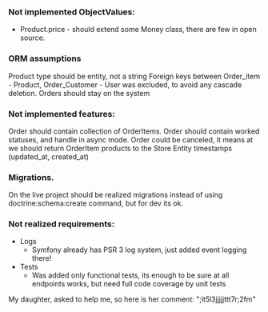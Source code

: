 ### Not implemented ObjectValues:
 - Product.price - should extend some Money class, there are few in open source.
  
### ORM assumptions
  Product type should be entity, not a string
  Foreign keys between Order_item - Product, Order_Customer - User was excluded, to avoid any cascade deletion. Orders should stay on the system
  
### Not implemented features:
  Order should contain collection of OrderItems.
  Order should contain worked statuses, and handle in async mode.
  Order could be canceled, it means at we should return OrderItem products to the Store
  Entity timestamps (updated_at, created_at)
  
### Migrations.
  On the live project should be realized migrations instead of using doctrine:schema:create command, but for dev its ok.
  
### Not realized requirements:
 - Logs
   - Symfony already has PSR 3 log system, just added event logging there!
 - Tests
    - Was added only functional tests, its enough to be sure at all endpoints works, but need full code coverage by unit tests

My daughter, asked to help me, so here is her comment: ";it5l3jjjjjttt7r;2fm"